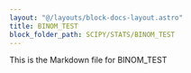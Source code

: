 ```yaml
---
layout: "@/layouts/block-docs-layout.astro"
title: BINOM_TEST
block_folder_path: SCIPY/STATS/BINOM_TEST
---
```


This is the Markdown file for BINOM_TEST

